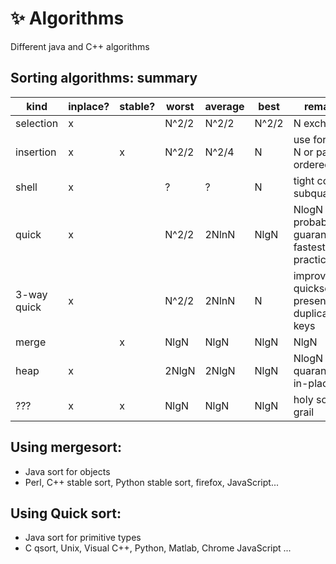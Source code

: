 #  :sparkles: Algorithms
Different java and C++ algorithms 
## Sorting algorithms: summary
kind | inplace? | stable? | worst | average | best | remarks
---- | -------- | ------- | ----- | ------- | ---- | -------
selection | x |  | N^2/2 | N^2/2 | N^2/2 | N exchanges
insertion | x | x | N^2/2 | N^2/4 | N | use for small N or partially ordered
shell | x |  | ? | ? | N | tight code, subquadretic
quick | x |  | N^2/2 | 2NlnN | NlgN | NlogN probabilistic guarantee fastest in practice
3-way quick | x |  | N^2/2 | 2NlnN | N | improves quicksort in presence of duplicate keys
merge |  | x | NlgN | NlgN | NlgN |NlgN | NlogN quarantee, stable
heap | x |  | 2NlgN | 2NlgN | NlgN | NlogN quarantee, in-place
??? | x | x | NlgN | NlgN | NlgN | holy sorting grail
## Using mergesort:
*    Java sort for objects
*    Perl, C++ stable sort, Python stable sort, firefox, JavaScript...
## Using Quick sort:
*    Java sort for primitive types
*    C qsort, Unix, Visual C++, Python, Matlab, Chrome JavaScript ...
